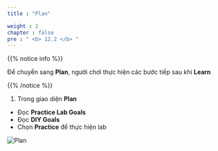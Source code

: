 ```yaml
---
title : "Plan"

weight : 2
chapter : false
pre : " <b> 12.2 </b> "
---
```


{{% notice info %}}

Để chuyển sang **Plan**, người chơi thực hiện các bước tiếp sau khi **Learn**

{{% /notice %}}

1. Trong giao diện **Plan**

- Đọc **Practice Lab Goals**
- Đọc **DIY Goals**
- Chọn **Practice** để thực hiện lab

![Plan](/images/12-filesystems/12.2-plan/1-plan.png)